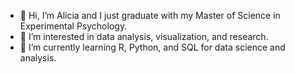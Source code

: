 - 👋 Hi, I’m Alicia and I just graduate with my Master of Science in Experimental Psychology.
- 👀 I’m interested in data analysis, visualization, and research.
- 🌱 I’m currently learning R, Python, and SQL for data science and analysis.
